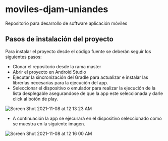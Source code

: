 # moviles-djam-uniandes
Repositorio para desarrollo de software aplicación móviles

## Pasos de instalación del proyecto

Para instalar el proyecto desde el código fuente se deberán seguir los siguientes pasos:

- Clonar el repositorio desde la rama master
- Abrir el proyecto en Android Studio
- Ejecutar la sincronización del Gradle para actualizar e instalar las librerías necesarias para la ejecución del app.
- Seleccionar el dispositivo o emulador para realizar la ejecución de la lista desplegable asegurandose de que la app este seleccionada y darle click al botón de play.

![Screen Shot 2021-11-08 at 12 13 23 AM](https://user-images.githubusercontent.com/78459709/140687784-92fe40cf-05b4-4b6d-8f5f-6e4be16fbc9b.png)

- A continuación la app se ejecurará en el dispositivo seleccionado como se muestra en la siguiente imagen.

![Screen Shot 2021-11-08 at 12 16 00 AM](https://user-images.githubusercontent.com/78459709/140687960-d4602e00-74ab-429f-b73d-f8ce807de753.png)
